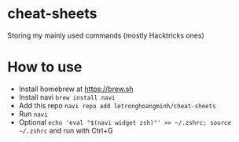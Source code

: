 # cheat-sheets
Storing my mainly used commands (mostly Hacktricks ones)

# How to use
- Install homebrew at https://brew.sh
- Install navi `brew install navi`
- Add this repo `navi repo add letronghoangminh/cheat-sheets`
- Run `navi`
- Optional `echo 'eval "$(navi widget zsh)"' >> ~/.zshrc; source ~/.zshrc` and run with Ctrl+G
